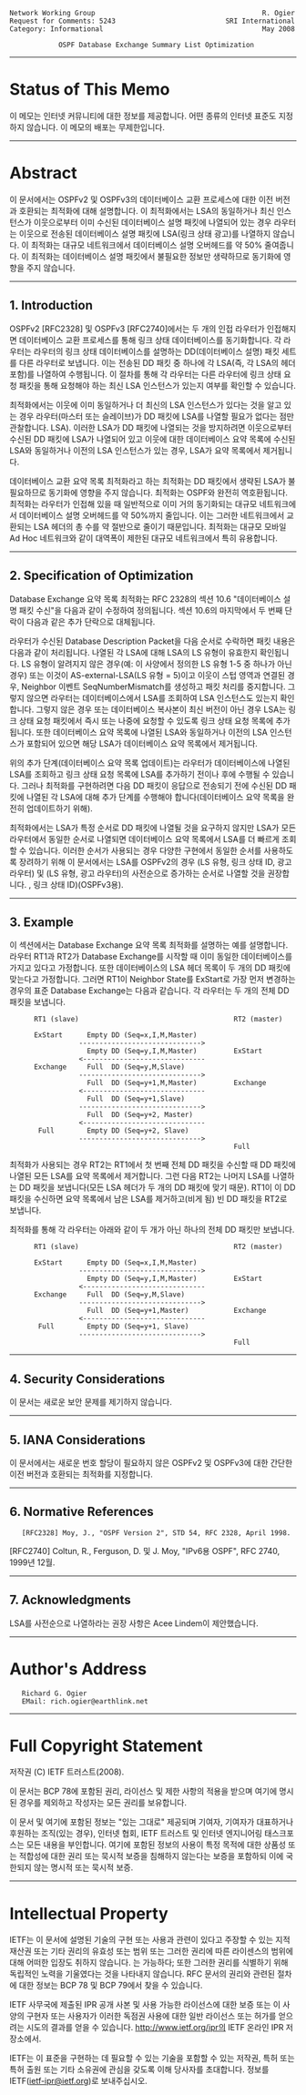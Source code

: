 

```text
Network Working Group                                         R. Ogier
Request for Comments: 5243                           SRI International
Category: Informational                                       May 2008

            OSPF Database Exchange Summary List Optimization
```

---
# **Status of This Memo**

이 메모는 인터넷 커뮤니티에 대한 정보를 제공합니다. 어떤 종류의 인터넷 표준도 지정하지 않습니다. 이 메모의 배포는 무제한입니다.

---
# **Abstract**

이 문서에서는 OSPFv2 및 OSPFv3의 데이터베이스 교환 프로세스에 대한 이전 버전과 호환되는 최적화에 대해 설명합니다. 이 최적화에서는 LSA의 동일하거나 최신 인스턴스가 이웃으로부터 이미 수신된 데이터베이스 설명 패킷에 나열되어 있는 경우 라우터는 이웃으로 전송된 데이터베이스 설명 패킷에 LSA\(링크 상태 광고\)를 나열하지 않습니다. 이 최적화는 대규모 네트워크에서 데이터베이스 설명 오버헤드를 약 50% 줄여줍니다. 이 최적화는 데이터베이스 설명 패킷에서 불필요한 정보만 생략하므로 동기화에 영향을 주지 않습니다.

---
## **1.  Introduction**

OSPFv2 \[RFC2328\] 및 OSPFv3 \[RFC2740\]에서는 두 개의 인접 라우터가 인접해지면 데이터베이스 교환 프로세스를 통해 링크 상태 데이터베이스를 동기화합니다. 각 라우터는 라우터의 링크 상태 데이터베이스를 설명하는 DD\(데이터베이스 설명\) 패킷 세트를 다른 라우터로 보냅니다. 이는 전송된 DD 패킷 중 하나에 각 LSA\(즉, 각 LSA의 헤더 포함\)를 나열하여 수행됩니다. 이 절차를 통해 각 라우터는 다른 라우터에 링크 상태 요청 패킷을 통해 요청해야 하는 최신 LSA 인스턴스가 있는지 여부를 확인할 수 있습니다.

최적화에서는 이웃에 이미 동일하거나 더 최신의 LSA 인스턴스가 있다는 것을 알고 있는 경우 라우터\(마스터 또는 슬레이브\)가 DD 패킷에 LSA를 나열할 필요가 없다는 점만 관찰합니다. LSA\). 이러한 LSA가 DD 패킷에 나열되는 것을 방지하려면 이웃으로부터 수신된 DD 패킷에 LSA가 나열되어 있고 이웃에 대한 데이터베이스 요약 목록에 수신된 LSA와 동일하거나 이전의 LSA 인스턴스가 있는 경우, LSA가 요약 목록에서 제거됩니다.

데이터베이스 교환 요약 목록 최적화라고 하는 최적화는 DD 패킷에서 생략된 LSA가 불필요하므로 동기화에 영향을 주지 않습니다. 최적화는 OSPF와 완전히 역호환됩니다. 최적화는 라우터가 인접해 있을 때 일반적으로 이미 거의 동기화되는 대규모 네트워크에서 데이터베이스 설명 오버헤드를 약 50%까지 줄입니다. 이는 그러한 네트워크에서 교환되는 LSA 헤더의 총 수를 약 절반으로 줄이기 때문입니다. 최적화는 대규모 모바일 Ad Hoc 네트워크와 같이 대역폭이 제한된 대규모 네트워크에서 특히 유용합니다.

---
## **2.  Specification of Optimization**

Database Exchange 요약 목록 최적화는 RFC 2328의 섹션 10.6 "데이터베이스 설명 패킷 수신"을 다음과 같이 수정하여 정의됩니다. 섹션 10.6의 마지막에서 두 번째 단락이 다음과 같은 추가 단락으로 대체됩니다.

라우터가 수신된 Database Description Packet을 다음 순서로 수락하면 패킷 내용은 다음과 같이 처리됩니다. 나열된 각 LSA에 대해 LSA의 LS 유형이 유효한지 확인됩니다. LS 유형이 알려지지 않은 경우\(예: 이 사양에서 정의한 LS 유형 1-5 중 하나가 아닌 경우\) 또는 이것이 AS-external-LSA\(LS 유형 = 5\)이고 이웃이 스텁 영역과 연결된 경우, Neighbor 이벤트 SeqNumberMismatch를 생성하고 패킷 처리를 중지합니다. 그렇지 않으면 라우터는 데이터베이스에서 LSA를 조회하여 LSA 인스턴스도 있는지 확인합니다. 그렇지 않은 경우 또는 데이터베이스 복사본이 최신 버전이 아닌 경우 LSA는 링크 상태 요청 패킷에서 즉시 또는 나중에 요청할 수 있도록 링크 상태 요청 목록에 추가됩니다. 또한 데이터베이스 요약 목록에 나열된 LSA와 동일하거나 이전의 LSA 인스턴스가 포함되어 있으면 해당 LSA가 데이터베이스 요약 목록에서 제거됩니다.

위의 추가 단계\(데이터베이스 요약 목록 업데이트\)는 라우터가 데이터베이스에 나열된 LSA를 조회하고 링크 상태 요청 목록에 LSA를 추가하기 전이나 후에 수행될 수 있습니다. 그러나 최적화를 구현하려면 다음 DD 패킷이 응답으로 전송되기 전에 수신된 DD 패킷에 나열된 각 LSA에 대해 추가 단계를 수행해야 합니다\(데이터베이스 요약 목록을 완전히 업데이트하기 위해\).

최적화에서는 LSA가 특정 순서로 DD 패킷에 나열될 것을 요구하지 않지만 LSA가 모든 라우터에서 동일한 순서로 나열되면 데이터베이스 요약 목록에서 LSA를 더 빠르게 조회할 수 있습니다. 이러한 순서가 사용되는 경우 다양한 구현에서 동일한 순서를 사용하도록 장려하기 위해 이 문서에서는 LSA를 OSPFv2의 경우 \(LS 유형, 링크 상태 ID, 광고 라우터\) 및 \(LS 유형, 광고 라우터\)의 사전순으로 증가하는 순서로 나열할 것을 권장합니다. , 링크 상태 ID\)\(OSPFv3용\).

---
## **3.  Example**

이 섹션에서는 Database Exchange 요약 목록 최적화를 설명하는 예를 설명합니다. 라우터 RT1과 RT2가 Database Exchange를 시작할 때 이미 동일한 데이터베이스를 가지고 있다고 가정합니다. 또한 데이터베이스의 LSA 헤더 목록이 두 개의 DD 패킷에 맞는다고 가정합니다. 그러면 RT1이 Neighbor State를 ExStart로 가장 먼저 변경하는 경우의 표준 Database Exchange는 다음과 같습니다. 각 라우터는 두 개의 전체 DD 패킷을 보냅니다.

```text
      RT1 (slave)                                      RT2 (master)

      ExStart      Empty DD (Seq=x,I,M,Master)
                 ------------------------------>
                   Empty DD (Seq=y,I,M,Master)         ExStart
                 <------------------------------
      Exchange     Full  DD (Seq=y,M,Slave)
                 ------------------------------>
                   Full  DD (Seq=y+1,M,Master)         Exchange
                 <------------------------------
                   Full  DD (Seq=y+1,Slave)
                 ------------------------------>
                   Full  DD (Seq=y+2, Master)
                 <------------------------------
       Full        Empty DD (Seq=y+2, Slave)
                 ------------------------------>
                                                       Full
```

최적화가 사용되는 경우 RT2는 RT1에서 첫 번째 전체 DD 패킷을 수신할 때 DD 패킷에 나열된 모든 LSA를 요약 목록에서 제거합니다. 그런 다음 RT2는 나머지 LSA를 나열하는 DD 패킷을 보냅니다\(모든 LSA 헤더가 두 개의 DD 패킷에 맞기 때문\). RT1이 이 DD 패킷을 수신하면 요약 목록에서 남은 LSA를 제거하고\(비게 됨\) 빈 DD 패킷을 RT2로 보냅니다.

최적화를 통해 각 라우터는 아래와 같이 두 개가 아닌 하나의 전체 DD 패킷만 보냅니다.

```text
      RT1 (slave)                                      RT2 (master)

      ExStart      Empty DD (Seq=x,I,M,Master)
                 ------------------------------>
                   Empty DD (Seq=y,I,M,Master)         ExStart
                 <------------------------------
      Exchange     Full  DD (Seq=y,M,Slave)
                 ------------------------------>
                   Full  DD (Seq=y+1,Master)           Exchange
                 <------------------------------
       Full        Empty DD (Seq=y+1, Slave)
                 ------------------------------>
                                                       Full
```

---
## **4.  Security Considerations**

이 문서는 새로운 보안 문제를 제기하지 않습니다.

---
## **5.  IANA Considerations**

이 문서에서는 새로운 번호 할당이 필요하지 않은 OSPFv2 및 OSPFv3에 대한 간단한 이전 버전과 호환되는 최적화를 지정합니다.

---
## **6.  Normative References**

```text
   [RFC2328] Moy, J., "OSPF Version 2", STD 54, RFC 2328, April 1998.
```

\[RFC2740\] Coltun, R., Ferguson, D. 및 J. Moy, "IPv6용 OSPF", RFC 2740, 1999년 12월.

---
## **7.  Acknowledgments**

LSA를 사전순으로 나열하라는 권장 사항은 Acee Lindem이 제안했습니다.

---
# **Author's Address**

```text
   Richard G. Ogier
   EMail: rich.ogier@earthlink.net
```

---
# **Full Copyright Statement**

저작권 \(C\) IETF 트러스트\(2008\).

이 문서는 BCP 78에 포함된 권리, 라이선스 및 제한 사항의 적용을 받으며 여기에 명시된 경우를 제외하고 작성자는 모든 권리를 보유합니다.

이 문서 및 여기에 포함된 정보는 "있는 그대로" 제공되며 기여자, 기여자가 대표하거나 후원하는 조직\(있는 경우\), 인터넷 협회, IETF 트러스트 및 인터넷 엔지니어링 태스크포스는 모든 내용을 부인합니다. 여기에 포함된 정보의 사용이 특정 목적에 대한 상품성 또는 적합성에 대한 권리 또는 묵시적 보증을 침해하지 않는다는 보증을 포함하되 이에 국한되지 않는 명시적 또는 묵시적 보증.

---
# **Intellectual Property**

IETF는 이 문서에 설명된 기술의 구현 또는 사용과 관련이 있다고 주장할 수 있는 지적 재산권 또는 기타 권리의 유효성 또는 범위 또는 그러한 권리에 따른 라이센스의 범위에 대해 어떠한 입장도 취하지 않습니다. 는 가능하다; 또한 그러한 권리를 식별하기 위해 독립적인 노력을 기울였다는 것을 나타내지 않습니다. RFC 문서의 권리와 관련된 절차에 대한 정보는 BCP 78 및 BCP 79에서 찾을 수 있습니다.

IETF 사무국에 제출된 IPR 공개 사본 및 사용 가능한 라이선스에 대한 보증 또는 이 사양의 구현자 또는 사용자가 이러한 독점권 사용에 대한 일반 라이선스 또는 허가를 얻으려는 시도의 결과를 얻을 수 있습니다. http://www.ietf.org/ipr의 IETF 온라인 IPR 저장소에서.

IETF는 이 표준을 구현하는 데 필요할 수 있는 기술을 포함할 수 있는 저작권, 특허 또는 특허 출원 또는 기타 소유권에 관심을 갖도록 이해 당사자를 초대합니다. 정보를 IETF\(ietf-ipr@ietf.org\)로 보내주십시오.